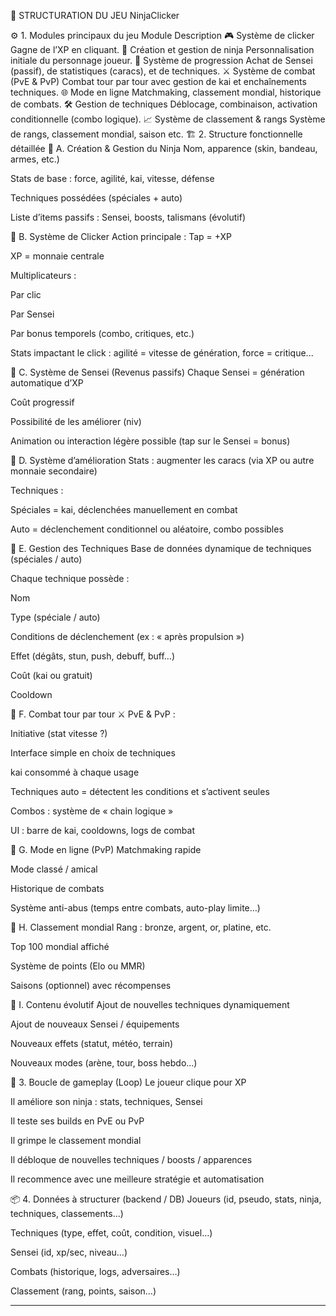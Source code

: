 🧩 STRUCTURATION DU JEU NinjaClicker

⚙️ 1. Modules principaux du jeu
Module Description
🎮 Système de clicker Gagne de l’XP en cliquant.
🧍 Création et gestion de ninja Personnalisation initiale du personnage joueur.
🧠 Système de progression Achat de Sensei (passif), de statistiques (caracs), et de techniques.
⚔️ Système de combat (PvE & PvP) Combat tour par tour avec gestion de kai et enchaînements techniques.
🌐 Mode en ligne Matchmaking, classement mondial, historique de combats.
🛠️ Gestion de techniques Déblocage, combinaison, activation conditionnelle (combo logique).
📈 Système de classement & rangs Système de rangs, classement mondial, saison etc.
🏗️ 2. Structure fonctionnelle détaillée
📍 A. Création & Gestion du Ninja
Nom, apparence (skin, bandeau, armes, etc.)

Stats de base : force, agilité, kai, vitesse, défense

Techniques possédées (spéciales + auto)

Liste d’items passifs : Sensei, boosts, talismans (évolutif)

📍 B. Système de Clicker
Action principale : Tap = +XP

XP = monnaie centrale

Multiplicateurs :

Par clic

Par Sensei

Par bonus temporels (combo, critiques, etc.)

Stats impactant le click : agilité = vitesse de génération, force = critique...

📍 C. Système de Sensei (Revenus passifs)
Chaque Sensei = génération automatique d’XP

Coût progressif

Possibilité de les améliorer (niv)

Animation ou interaction légère possible (tap sur le Sensei = bonus)

📍 D. Système d’amélioration
Stats : augmenter les caracs (via XP ou autre monnaie secondaire)

Techniques :

Spéciales = kai, déclenchées manuellement en combat

Auto = déclenchement conditionnel ou aléatoire, combo possibles

📍 E. Gestion des Techniques
Base de données dynamique de techniques (spéciales / auto)

Chaque technique possède :

Nom

Type (spéciale / auto)

Conditions de déclenchement (ex : « après propulsion »)

Effet (dégâts, stun, push, debuff, buff…)

Coût (kai ou gratuit)

Cooldown

📍 F. Combat tour par tour
⚔️ PvE & PvP :

Initiative (stat vitesse ?)

Interface simple en choix de techniques

kai consommé à chaque usage

Techniques auto = détectent les conditions et s’activent seules

Combos : système de « chain logique »

UI : barre de kai, cooldowns, logs de combat

📍 G. Mode en ligne (PvP)
Matchmaking rapide

Mode classé / amical

Historique de combats

Système anti-abus (temps entre combats, auto-play limite…)

📍 H. Classement mondial
Rang : bronze, argent, or, platine, etc.

Top 100 mondial affiché

Système de points (Elo ou MMR)

Saisons (optionnel) avec récompenses

📍 I. Contenu évolutif
Ajout de nouvelles techniques dynamiquement

Ajout de nouveaux Sensei / équipements

Nouveaux effets (statut, météo, terrain)

Nouveaux modes (arène, tour, boss hebdo...)

🔁 3. Boucle de gameplay (Loop)
Le joueur clique pour XP

Il améliore son ninja : stats, techniques, Sensei

Il teste ses builds en PvE ou PvP

Il grimpe le classement mondial

Il débloque de nouvelles techniques / boosts / apparences

Il recommence avec une meilleure stratégie et automatisation

📦 4. Données à structurer (backend / DB)
Joueurs (id, pseudo, stats, ninja, techniques, classements…)

Techniques (type, effet, coût, condition, visuel…)

Sensei (id, xp/sec, niveau…)

Combats (historique, logs, adversaires…)

Classement (rang, points, saison…)

---
